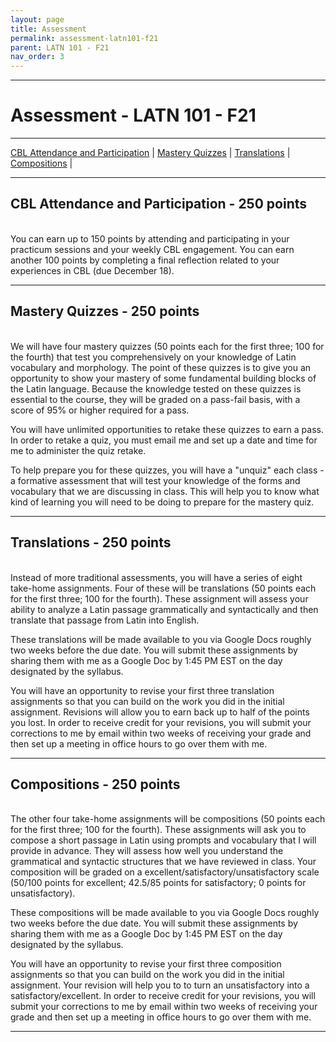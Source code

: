 ```yaml
---
layout: page
title: Assessment
permalink: assessment-latn101-f21
parent: LATN 101 - F21
nav_order: 3
---
```

***

# Assessment - LATN 101 - F21

***

[CBL Attendance and Participation](#cbl-attendance-participation---250-points) \| [Mastery Quizzes](#mastery-quizzes---250-points) \| [Translations](#translations---250-points) \| [Compositions](#compositions---250-points) \|

***

## CBL Attendance and Participation - 250 points
&nbsp;  
You can earn up to 150 points by attending and participating in your practicum sessions and your weekly CBL engagement. You can earn another 100 points by completing a final reflection related to your experiences in CBL (due December 18).

***

## Mastery Quizzes - 250 points
&nbsp;  
We will have four mastery quizzes (50 points each for the first three; 100 for the fourth) that test you comprehensively on your knowledge of Latin vocabulary and morphology. The point of these quizzes is to give you an opportunity to show your mastery of some fundamental building blocks of the Latin language. Because the knowledge tested on these quizzes is essential to the course, they will be graded on a pass-fail basis, with a score of 95% or higher required for a pass. 

You will have unlimited opportunities to retake these quizzes to earn a pass. In order to retake a quiz, you must email me and set up a date and time for me to administer the quiz retake.

To help prepare you for these quizzes, you will have a "unquiz" each class - a formative assessment that will test your knowledge of the forms and vocabulary that we are discussing in class. This will help you to know what kind of learning you will need to be doing to prepare for the mastery quiz. 

***

## Translations - 250 points
&nbsp;  
Instead of more traditional assessments, you will have a series of eight take-home assignments. Four of these will be translations (50 points each for the first three; 100 for the fourth). These assignment will assess your ability to analyze a Latin passage grammatically and syntactically and then translate that passage from Latin into English.

These translations will be made available to you via Google Docs roughly two weeks before the due date. You will submit these assignments by sharing them with me as a Google Doc by 1:45 PM EST on the day designated by the syllabus.

You will have an opportunity to revise your first three translation assignments so that you can build on the work you did in the initial assignment. Revisions will allow you to earn back up to half of the points you lost. In order to receive credit for your revisions, you will submit your corrections to me by email within two weeks of receiving your grade and then set up a meeting in office hours to go over them with me.

***

## Compositions - 250 points
&nbsp;  
The other four take-home assignments will be compositions (50 points each for the first three; 100 for the fourth). These assignments will ask you to compose a short passage in Latin using prompts and vocabulary that I will provide in advance. They will assess how well you understand the grammatical and syntactic structures that we have reviewed in class. Your composition will be graded on a excellent/satisfactory/unsatisfactory scale (50/100 points for excellent; 42.5/85 points for satisfactory; 0 points for unsatisfactory).

These compositions will be made available to you via Google Docs roughly two weeks before the due date. You will submit these assignments by sharing them with me as a Google Doc by 1:45 PM EST on the day designated by the syllabus.

You will have an opportunity to revise your first three composition assignments so that you can build on the work you did in the initial assignment. Your revision will help you to to turn an unsatisfactory into a satisfactory/excellent. In order to receive credit for your revisions, you will submit your corrections to me by email within two weeks of receiving your grade and then set up a meeting in office hours to go over them with me.

***
